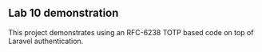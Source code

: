## Lab 10 demonstration

This project demonstrates using an RFC-6238 TOTP based code on top of Laravel authentication. 